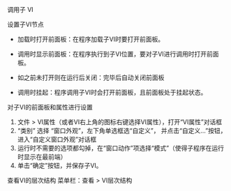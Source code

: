 
调用子 VI

设置子VI节点

- 加载时打开前面板：在程序加载子VI时要打开前面板。

- 调用时显示前面板：在程序执行到子VI位置，要对子VI进行调用时打开前面板。

- 如之前未打开则在运行后关闭：完毕后自动关闭前面板

- 调用时挂起：程序调用子VI时会打开前面板，且前面板处于挂起状态。

对子VI的前面板和属性进行设置

1. 文件 > VI属性（或者VI右上角的图标右键选择VI属性），打开“VI属性”对话框
2. “类别” 选择 “窗口外观”，左下角单选框选“自定义”， 并点击“自定义...”按钮，进入“自定义窗口外观”对话框
3. 运行时不需要的选项都勾掉，在“窗口动作”项选择“模式”（使得子程序在运行时显示在最前端）
4. 单击“确定”按钮，并保存子VI。

查看VI的层次结构
菜单栏：查看 > VI层次结构